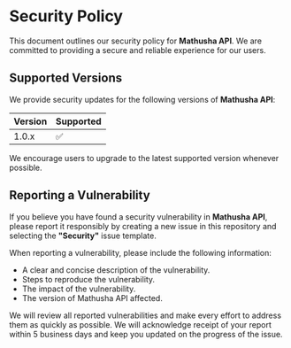# Security Policy

This document outlines our security policy for **Mathusha API**. We are committed to providing a secure and reliable 
experience for our users.

## Supported Versions

We provide security updates for the following versions of **Mathusha API**:

| Version | Supported          |
|---------| ------------------ |
| 1.0.x   | :white_check_mark: |

We encourage users to upgrade to the latest supported version whenever possible.

## Reporting a Vulnerability

If you believe you have found a security vulnerability in **Mathusha API**, 
please report it responsibly by creating a new issue in this repository and selecting the **"Security"** issue template.

When reporting a vulnerability, please include the following information:

* A clear and concise description of the vulnerability.
* Steps to reproduce the vulnerability.
* The impact of the vulnerability.
* The version of Mathusha API affected.

We will review all reported vulnerabilities and make every effort to address them as quickly as possible. 
We will acknowledge receipt of your report within 5 business days and keep you updated on the progress of the issue.
